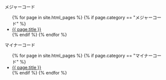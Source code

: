 <p>メジャーコード</p>
<ul>
  {% for page in site.html_pages %}
    {% if page.category == "メジャーコード" %}
      <li>
        <a href=".{{ page.url }}">{{ page.title }}</a>
      </li>
    {% endif %}
  {% endfor %}
</ul>

<p>マイナーコード</p>
<ul>
  {% for page in site.html_pages %}
    {% if page.category == "マイナーコード" %}
      <li>
        <a href=".{{ page.url }}">{{ page.title }}</a>
      </li>
    {% endif %}
  {% endfor %}
</ul>
